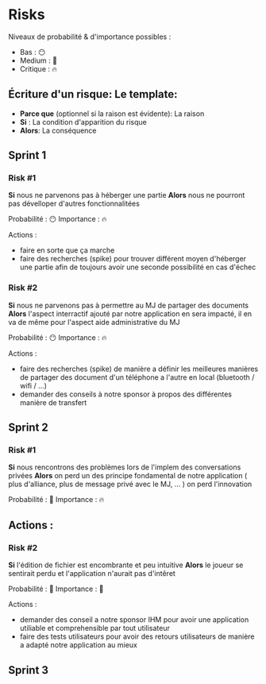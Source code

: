 # Risks

Niveaux de probabilité & d'importance possibles :
- Bas : :no_mouth:
- Medium : :grimacing:
- Critique : :fire:

## Écriture d'un risque: Le template:

- **Parce que** (optionnel si la raison est évidente): La raison 
- **Si** : La condition d'apparition du risque
- **Alors**: La conséquence

## Sprint 1

### Risk #1

**Si** nous ne parvenons pas à héberger une partie 
**Alors** nous ne pourront pas dévelloper d'autres fonctionnalitées

Probabilité : :no_mouth:
Importance : :fire:

Actions :
- faire en sorte que ça marche
- faire des recherches (spike) pour trouver différent moyen d'héberger une partie afin de toujours avoir une seconde possibilité en cas d'échec

### Risk #2

**Si** nous ne parvenons pas à permettre au MJ de partager des documents 
**Alors** l'aspect interractif ajouté par notre application en sera impacté, il en va de même pour l'aspect aide administrative du MJ

Probabilité : :no_mouth:
Importance : :fire:

Actions :
- faire des recherches (spike) de manière a définir les meilleures manières de partager des document d'un téléphone a l'autre en local (bluetooth / wifi / ...)
- demander des conseils à notre sponsor à propos des différentes manière de transfert 

## Sprint 2

### Risk #1

**Si** nous rencontrons des problèmes lors de l'implem des conversations privées
**Alors** on perd un des principe fondamental de notre application ( plus d'alliance, plus de message privé avec le MJ, ... ) on perd l'innovation

Probabilité : :grimacing:
Importance : :fire:

Actions :
- 

### Risk #2

**Si** l'édition de fichier est encombrante et peu intuitive
**Alors** le joueur se sentirait perdu et l'application n'aurait pas d'intêret

Probabilité : :grimacing:
Importance : :grimacing:

Actions :
- demander des conseil a notre sponsor IHM pour avoir une application utiliable et comprehensible par tout utilisateur
- faire des tests utilisateurs pour avoir des retours utilisateurs de manière a adapté notre application au mieux 

## Sprint 3
